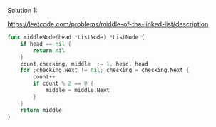 Solution 1:

https://leetcode.com/problems/middle-of-the-linked-list/description

```go
func middleNode(head *ListNode) *ListNode {
    if head == nil {
        return nil
    }
    count,checking, middle  := 1, head, head
    for ;checking.Next != nil; checking = checking.Next {
        count++
        if count % 2 == 0 {
            middle = middle.Next
        }            
    }
    return middle
}
```
